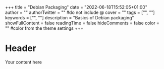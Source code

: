 +++
title = "Debian Packaging"
date = "2022-06-18T15:52:05+01:00"
author = ""
authorTwitter = "" #do not include @
cover = ""
tags = ["", ""]
keywords = ["", ""]
description = "Basics of Debian packaging"
showFullContent = false
readingTime = false
hideComments = false
color = "" #color from the theme settings
+++

# Header
Your content here

